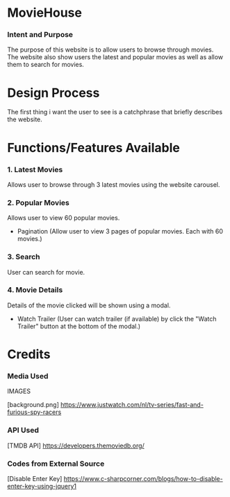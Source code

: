 # **MovieHouse**
### Intent and Purpose
The purpose of this website is to allow users to browse through movies. The website also show users the latest and popular movies as well as allow them to search for movies.

# **Design Process**
The first thing i want the user to see is a catchphrase that briefly describes the website.


# **Functions/Features Available**
### 1. Latest Movies
Allows user to browse through 3 latest movies using the website carousel.

### 2. Popular Movies
Allows user to view 60 popular movies.
* Pagination (Allow user to view 3 pages of popular movies. Each with 60 movies.)

### 3. Search
User can search for movie.

### 4. Movie Details
Details of the movie clicked will be shown using a modal.
* Watch Trailer (User can watch trailer (if available) by click the "Watch Trailer" button at the bottom of the modal.)


# **Credits**
### Media Used
IMAGES

[background.png] https://www.justwatch.com/nl/tv-series/fast-and-furious-spy-racers

### API Used
[TMDB API] https://developers.themoviedb.org/

### Codes from External Source
[Disable Enter Key] https://www.c-sharpcorner.com/blogs/how-to-disable-enter-key-using-jquery1
